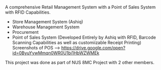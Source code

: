 A comprehensive Retail Management System with a Point of Sales System with RFID Capabilities.
 - Store Management System (Ashiq)
 - Warehouse Management System
 - Procurement
 - Point of Sales System (Developed Entirely by Ashiq with RFID, Barcode Scanning Capabilities as well as customiizable Receipt Printing) Screenshots of POS --> https://drive.google.com/open?id=0ByuYywMmqn0WR0U1bi1HbWZWMEk
 
 This project was done as part of NUS 8MC Project with 2 other members.


